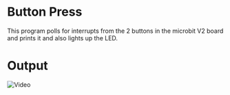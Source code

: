 # Button Press 

This program polls for interrupts from the 2 buttons in the microbit V2 board and prints it and also lights up  the LED. 

# Output 

![Video](./videos/output.gif)